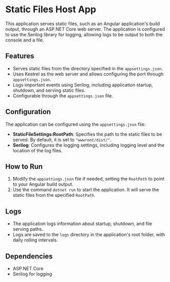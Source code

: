 # Static Files Host App

This application serves static files, such as an Angular application's build output, through an ASP.NET Core web server. The application is configured to use the Serilog library for logging, allowing logs to be output to both the console and a file.

## Features

- Serves static files from the directory specified in the `appsettings.json`.
- Uses Kestrel as the web server and allows configuring the port through `appsettings.json`.
- Logs important events using Serilog, including application startup, shutdown, and serving static files.
- Configurable through the `appsettings.json` file.

## Configuration

The application can be configured using the `appsettings.json` file:

- **StaticFileSettings:RootPath**: Specifies the path to the static files to be served. By default, it is set to `"wwwroot/dist/"`.
- **Serilog**: Configures the logging settings, including logging level and the location of the log files.

## How to Run

1. Modify the `appsettings.json` file if needed, setting the `RootPath` to point to your Angular build output.
2. Use the command `dotnet run` to start the application. It will serve the static files from the specified `RootPath`.

## Logs

- The application logs information about startup, shutdown, and file serving paths.
- Logs are saved to the `logs` directory in the application's root folder, with daily rolling intervals.

## Dependencies

- ASP.NET Core
- Serilog for logging